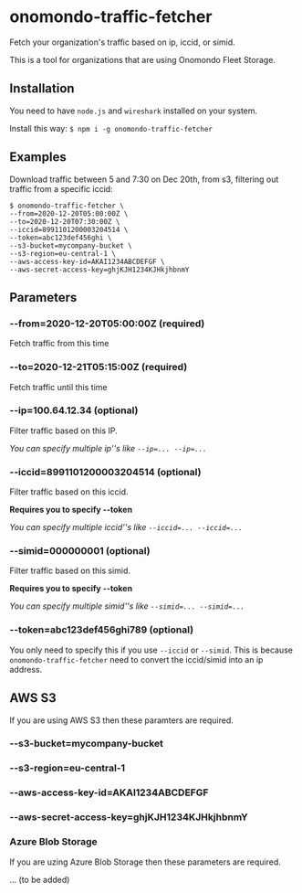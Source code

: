 # onomondo-traffic-fetcher

Fetch your organization's traffic based on ip, iccid, or simid.

This is a tool for organizations that are using Onomondo Fleet Storage.

## Installation

You need to have `node.js` and `wireshark` installed on your system.

Install this way: `$ npm i -g onomondo-traffic-fetcher`

## Examples

Download traffic between 5 and 7:30 on Dec 20th, from s3, filtering out traffic from a specific iccid:

```
$ onomondo-traffic-fetcher \
--from=2020-12-20T05:00:00Z \
--to=2020-12-20T07:30:00Z \
--iccid=8991101200003204514 \
--token=abc123def456ghi \
--s3-bucket=mycompany-bucket \
--s3-region=eu-central-1 \
--aws-access-key-id=AKAI1234ABCDEFGF \
--aws-secret-access-key=ghjKJH1234KJHkjhbnmY
```

## Parameters

### --from=2020-12-20T05:00:00Z (**required**)

Fetch traffic from this time

### --to=2020-12-21T05:15:00Z (**required**)

Fetch traffic until this time

### --ip=100.64.12.34 (optional)

Filter traffic based on this IP.

*You can specify multiple ip''s like `--ip=... --ip=...`*

### --iccid=8991101200003204514 (optional)

Filter traffic based on this iccid.

**Requires you to specify --token**

*You can specify multiple iccid''s like `--iccid=... --iccid=...`*

### --simid=000000001 (optional)

Filter traffic based on this simid.

**Requires you to specify --token**

*You can specify multiple simid''s like `--simid=... --simid=...`*

### --token=abc123def456ghi789 (optional)

You only need to specify this if you use `--iccid` or `--simid`. This is because `onomondo-traffic-fetcher` need to convert the iccid/simid into an ip address.

## AWS S3

If you are using AWS S3 then these paramters are required.

### --s3-bucket=mycompany-bucket
### --s3-region=eu-central-1
### --aws-access-key-id=AKAI1234ABCDEFGF
### --aws-secret-access-key=ghjKJH1234KJHkjhbnmY

### Azure Blob Storage

If you are uzing Azure Blob Storage then these parameters are required.

... (to be added)
